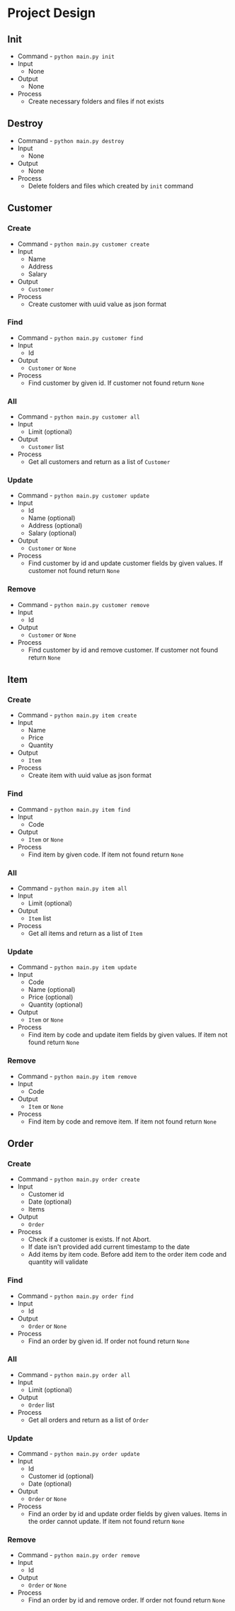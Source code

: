 # Project Design

## Init
- Command - `python main.py init`
- Input
  - None
- Output
  - None
- Process
  - Create necessary folders and files if not exists

## Destroy
- Command - `python main.py destroy`
- Input
  - None
- Output
  - None
- Process
  - Delete folders and files which created by `init` command

## Customer

### Create
- Command - `python main.py customer create`
- Input
  - Name
  - Address
  - Salary
- Output
  - `Customer`
- Process
  - Create customer with uuid value as json format

### Find
- Command - `python main.py customer find`
- Input
  - Id
- Output
  - `Customer` or `None`
- Process
  - Find customer by given id. If customer not found return `None`

### All
- Command - `python main.py customer all`
- Input
  - Limit (optional)
- Output
  - `Customer` list
- Process
  - Get all customers and return as a list of `Customer`

### Update
- Command - `python main.py customer update`
- Input
  - Id
  - Name (optional)
  - Address (optional)
  - Salary (optional)
- Output
  - `Customer` or `None`
- Process
  - Find customer by id and update customer fields by given values. If customer not found return `None`

### Remove
- Command - `python main.py customer remove`
- Input
  - Id
- Output
  - `Customer` or `None`
- Process
  - Find customer by id and remove customer. If customer not found return `None`


## Item

### Create
- Command - `python main.py item create`
- Input
  - Name
  - Price
  - Quantity
- Output
  - `Item`
- Process
  - Create item with uuid value as json format

### Find
- Command - `python main.py item find`
- Input
  - Code
- Output
  - `Item` or `None`
- Process
  - Find item by given code. If item not found return `None`

### All
- Command - `python main.py item all`
- Input
  - Limit (optional)
- Output
  - `Item` list
- Process
  - Get all items and return as a list of `Item`

### Update
- Command - `python main.py item update`
- Input
  - Code
  - Name (optional)
  - Price (optional)
  - Quantity (optional)
- Output
  - `Item` or `None`
- Process
  - Find item by code and update item fields by given values. If item not found return `None`

### Remove
- Command - `python main.py item remove`
- Input
  - Code
- Output
  - `Item` or `None`
- Process
  - Find item by code and remove item. If item not found return `None`


## Order

### Create
- Command - `python main.py order create`
- Input
  - Customer id
  - Date (optional)
  - Items
- Output
  - `Order`
- Process
  - Check if a customer is exists. If not Abort.
  - If date isn't provided add current timestamp to the date
  - Add items by item code. Before add item to the order item code and quantity will validate

### Find
- Command - `python main.py order find`
- Input
  - Id
- Output
  - `Order` or `None`
- Process
  - Find an order by given id. If order not found return `None`

### All
- Command - `python main.py order all`
- Input
  - Limit (optional)
- Output
  - `Order` list
- Process
  - Get all orders and return as a list of `Order`

### Update
- Command - `python main.py order update`
- Input
  - Id
  - Customer id (optional)
  - Date (optional)
- Output
  - `Order` or `None`
- Process
  - Find an order by id and update order fields by given values. Items in the order cannot update. If item not found return `None`

### Remove
- Command - `python main.py order remove`
- Input
  - Id
- Output
  - `Order` or `None`
- Process
  - Find an order by id and remove order. If order not found return `None`